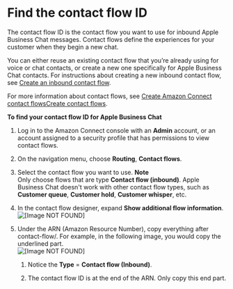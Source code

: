 # Find the contact flow ID<a name="find-contact-flow-id"></a>

The contact flow ID is the contact flow you want to use for inbound Apple Business Chat messages\. Contact flows define the experiences for your customer when they begin a new chat\.

You can either reuse an existing contact flow that you’re already using for voice or chat contacts, or create a new one specifically for Apple Business Chat contacts\. For instructions about creating a new inbound contact flow, see [Create an inbound contact flow](create-contact-flow.md#create-inbound-contact-flow)\. 

For more information about contact flows, see [Create Amazon Connect contact flowsCreate contact flows](connect-contact-flows.md)\.

**To find your contact flow ID for Apple Business Chat**

1. Log in to the Amazon Connect console with an **Admin** account, or an account assigned to a security profile that has permissions to view contact flows\.

1. On the navigation menu, choose **Routing**, **Contact flows**\.

1. Select the contact flow you want to use\.
**Note**  
Only choose flows that are type **Contact flow \(inbound\)**\. Apple Business Chat doesn't work with other contact flow types, such as **Customer queue**, **Customer hold**, **Customer whisper**, etc\.

1. In the contact flow designer, expand **Show additional flow information**\.  
![\[Image NOT FOUND\]](http://docs.aws.amazon.com/connect/latest/adminguide/images/abc-find-contactflow-id.png)

1. Under the ARN \(Amazon Resource Number\), copy everything after contact\-flow/\. For example, in the following image, you would copy the underlined part\.   
![\[Image NOT FOUND\]](http://docs.aws.amazon.com/connect/latest/adminguide/images/abc-find-contactflow-id-copy.png)

   1. Notice the **Type** = **Contact flow \(Inbound\)**\. 

   1. The contact flow ID is at the end of the ARN\. Only copy this end part\.